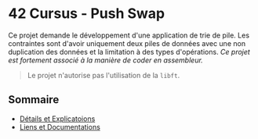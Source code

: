 <!--

	README.md

	By: xbeheydt <xavier.beheydt@gmail.com>

	Created: 2022/02/21

-->
# 42 Cursus - Push Swap

Ce projet demande le développement d'une application de trie de pile. Les
contraintes sont d'avoir uniquement deux piles de données avec une non
duplication des données et la limitation à des types d'opérations.
_Ce projet est fortement associé à la manière de coder en assembleur._

> Le projet n'autorise pas l'utilisation de la `libft`.

## Sommaire

- [Détails et Explicatoions](./DETAILS.md)
- [Liens et Documentations](./LINKS.md)
